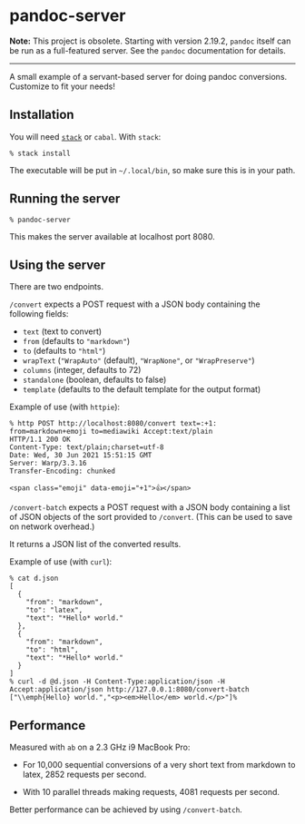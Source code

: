 # pandoc-server

**Note:** This project is obsolete.
Starting with version 2.19.2, `pandoc` itself can be run as a
full-featured server.  See the `pandoc` documentation for
details.

---

A small example of a servant-based server for doing pandoc conversions.
Customize to fit your needs!

## Installation

You will need [`stack`](https://docs.haskellstack.org/en/stable/README/)
or `cabal`. With `stack`:

```
% stack install
```

The executable will be put in `~/.local/bin`, so make sure this
is in your path.

## Running the server

```
% pandoc-server
```

This makes the server available at localhost port 8080.

## Using the server

There are two endpoints.

`/convert` expects a POST request with a JSON body containing
the following fields:

- `text` (text to convert)
- `from` (defaults to `"markdown"`)
- `to` (defaults to `"html"`)
- `wrapText` (`"WrapAuto"` (default), `"WrapNone"`, or `"WrapPreserve"`)
- `columns` (integer, defaults to 72)
- `standalone` (boolean, defaults to false)
- `template` (defaults to the default template for the output format)

Example of use (with `httpie`):

```
% http POST http://localhost:8080/convert text=:+1: from=markdown+emoji to=mediawiki Accept:text/plain
HTTP/1.1 200 OK
Content-Type: text/plain;charset=utf-8
Date: Wed, 30 Jun 2021 15:51:15 GMT
Server: Warp/3.3.16
Transfer-Encoding: chunked

<span class="emoji" data-emoji="+1">👍</span>
```

`/convert-batch` expects a POST request with a JSON body
containing a list of JSON objects of the sort provided to
`/convert`.  (This can be used to save on network overhead.)

It returns a JSON list of the converted results.

Example of use (with `curl`):

```
% cat d.json
[
  {
    "from": "markdown",
    "to": "latex",
    "text": "*Hello* world."
  },
  {
    "from": "markdown",
    "to": "html",
    "text": "*Hello* world."
  }
]
% curl -d @d.json -H Content-Type:application/json -H Accept:application/json http://127.0.0.1:8080/convert-batch
["\\emph{Hello} world.","<p><em>Hello</em> world.</p>"]%
```

## Performance

Measured with `ab` on a 2.3 GHz i9 MacBook Pro:

- For 10,000 sequential conversions of a very short
  text from markdown to latex, 2852 requests per second.

- With 10 parallel threads making requests, 4081 requests per
  second.

Better performance can be achieved by using `/convert-batch`.

